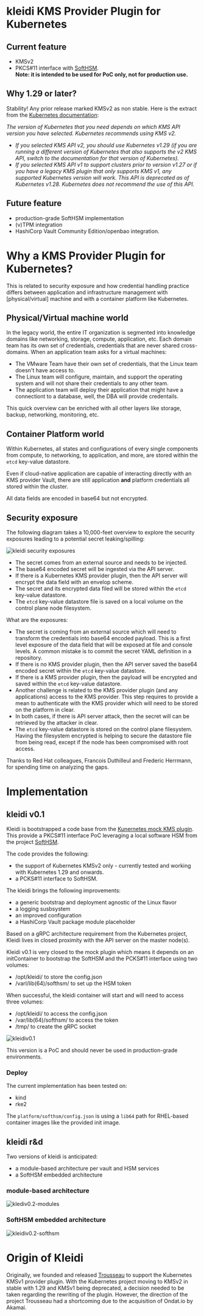 # kleidi KMS Provider Plugin for Kubernetes

## Current feature
* KMSv2 
* PKCS#11 interface with [SoftHSM](https://www.opendnssec.org/softhsm/).   
  **Note: it is intended to be used for PoC only, not for production use.**

## Why 1.29 or later?
Stability! Any prior release marked KMSv2 as non stable. Here is the extract from the [Kubernetes documentation](https://kubernetes.io/docs/tasks/administer-cluster/kms-provider/#before-you-begin):

*The version of Kubernetes that you need depends on which KMS API version you have selected. Kubernetes recommends using KMS v2.*

* *If you selected KMS API v2, you should use Kubernetes v1.29 (if you are running a different version of Kubernetes that also supports the v2 KMS API, switch to the documentation for that version of Kubernetes).*
* *If you selected KMS API v1 to support clusters prior to version v1.27 or if you have a legacy KMS plugin that only supports KMS v1, any supported Kubernetes version will work. This API is deprecated as of Kubernetes v1.28. Kubernetes does not recommend the use of this API.*

## Future feature

* production-grade SoftHSM implementation 
* (v)TPM integration
* HashiCorp Vault Community Edition/openbao integration. 


# Why a KMS Provider Plugin for Kubernetes? 

This is related to security exposure and how credential handling practice differs between application and infrastructure management with [physical/virtual] machine and with a container platform like Kubernetes. 

## Physical/Virtual machine world
In the legacy world, the entire IT organization is segmented into knowledge domains like networking, storage, compute, application, etc. 
Each domain team has its own set of credentials, credentials that are never shared cross-domains. 
When an application team asks for a virtual machines:
- The VMware Team have their own set of credentials, that the Linux team doesn't have access to.
- The Linux team will configure, maintain, and support the operating system and will not share their credentials to any other team. 
- The application team will deploy their application that might have a connectiont to a database, well, the DBA will provide credentails.   

This quick overview can be enriched with all other layers like storage, backup, networking, monitoring, etc.

## Container Platform world
Within Kubernetes, all states and configurations of every single components from compute, to networking, to application, and more, are stored within the ```etcd``` key-value datastore. 

Even if cloud-native application are capable of interacting directly with an KMS provider Vault, there are still application **and** platform credentials all stored within the cluster. 

All data fields are encoded in base64 but not encrypted. 

## Security exposure

The following diagram takes a 10,000-feet overview to explore the security exposures leading to a potential secret leaking/spilling: 

![kleidi security exposures](docs/images/kledi-security_exposure.drawio.png)

- The secret comes from an external source and needs to be injected.  
- The base64 encoded secret will be ingested via the API server. 
- If there is a Kubernetes KMS provider plugin, then the API server will encrypt the data field with an envelop scheme. 
- The secret and its encrypted data filed will be stored within the ```etcd``` key-value datastore. 
- The ```etcd``` key-value datastore file is saved on a local volume on the control plane node filesystem. 

What are the exposures:
- The secret is coming from an external source which will need to transform the credentials into base64 encoded payload. This is a first level exposure of the data field that will be exposed at file and console levels. A common mistake is to commit the secret YAML definition in a repository. 
- If there is no KMS provider plugin, then the API server saved the base64 encoded secret within the ```etcd``` key-value datastore. 
- If there is a KMS provider plugin, then the payload will be encrypted and saved within the ```etcd``` key-value datastore. 
- Another challenge is related to the KMS provider plugin (and any applications) access to the KMS provider. This step requires to provide a mean to authenticate with the KMS provider which will need to be stored on the platform in clear.
- In both cases, if there is API server attack, then the secret will can be retrieved by the attacker in clear. 
- The ```etcd``` key-value datastore is stored on the control plane filesystem. Having the filesystem encrypted is helping to secure the datastore file from being read, except if the node has been compromised with root access. 

Thanks to Red Hat colleagues, Francois Duthilleul and Frederic Herrmann, for spending time on analyzing the gaps.

# Implementation

## kleidi v0.1 

Kleidi is bootstrapped a code base from the [Kunernetes mock KMS plugin](https://github.com/kubernetes/kms/tree/master/internal/plugins/_mock). This provide a PKCS#11 interface PoC leveraging a local software HSM from the project [SoftHSM](https://www.opendnssec.org/softhsm/).


The code provides the following:

* the support of Kubernetes KMSv2 only - currently tested and working with Kubernetes 1.29 and onwards. 
* a PCKS#11 interface to SoftHSM. 

The kleidi brings the following improvements:

* a generic bootstrap and deployment agnostic of the Linux flavor
* a logging susbsystem 
* an improved configuration
* a HashiCorp Vault package module placeholder

Based on a gRPC architecture requirement from the Kubernetes project, Kleidi lives in closed proximity with the API server on the master node(s). 

Kleidi v0.1 is very closed to the mock plugin which means it depends on an initContainer to bootstrap the SoftHSM and the PCKS#11 interface using two volumes:

* /opt/kleidi/ to store the config.json
* /varl/lib(64)/softhsm/ to set up the HSM token 

When successful, the kleidi container will start and will need to access three volumes:

* /opt/kleidi/ to access the config.json
* /var/lib(64)/softhsm/ to access the token 
* /tmp/ to create the gRPC socket 

![kleidiv0.1](docs/images/kleidiv0.1.drawio.png)

This version is a PoC and should never be used in production-grade environments. 

### Deploy

The current implementation has been tested on:

* kind
* rke2 

The ```platform/softhsm/config.json``` is using a ```lib64``` path for RHEL-based container images like the provided init image.

## kleidi r&d

Two versions of kleidi is anticipated:

* a module-based architecture per vault and HSM services
* a SoftHSM embedded architecture 

### module-based architecture

![klediv0.2-modules](docs/images/klediv0.2-modules.drawio.png)

### SoftHSM embedded architecture

![kleidiv0.2-softhsm](docs/images/klediv0.2-softhsm.drawio.png)



# Origin of Kleidi
Originally, we founded and released [Trousseau](https://trousseau.io) to support the Kubernetes KMSv1 provider plugin. 
With the Kubernetes project moving to KMSv2 in stable with 1.29 and KMSv1 being deprecated, a decision needed to be taken regarding the rewriting of the plugin. However, the direction of the project Trousseau had a shortcoming due to the acquisition of Ondat.io by Akamai. 